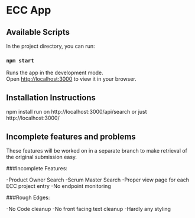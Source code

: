 # ECC App

## Available Scripts

In the project directory, you can run:

### `npm start`

Runs the app in the development mode.\
Open [http://localhost:3000](http://localhost:3000) to view it in your browser.

## Installation Instructions

npm install
run on http://localhost:3000/api/search or just http://localhost:3000/

## Incomplete features and problems

These features will be worked on in a separate branch to make retrieval of the original submission easy.

###Incomplete Features:

-Product Owner Search
-Scrum Master Search
-Proper view page for each ECC project entry
-No endpoint monitoring

###Rough Edges:

-No Code cleanup
-No front facing text cleanup
-Hardly any styling

